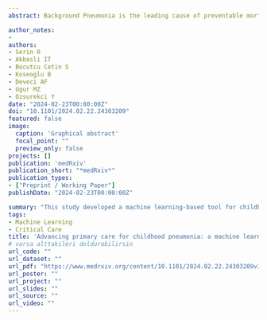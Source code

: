 ```yaml
---
abstract: Background Pneumonia is the leading cause of preventable mortality in children under the age of five. While accurate diagnosis is crucial, effective case management plays a pivotal role in reducing mortality, especially in primary care settings. Despite the accurate and widespread use of computer science in diagnosing pneumonia, prognosis studies remain comparatively scarce. In this context, we have developed a machine learning-based clinical decision support system for childhood pneumonia to enhance prognostic support in case management.Methods This study involved the analysis of data from 437 children diagnosed with pneumonia and admitted to our clinic between 2014 and 2020. Pediatricians classified the raw data set based on candidate features. Prior to the machine learning algorithms' experimental study using Pycaret, the SMOTE-Tomek method was applied to address the challenge of imbalanced datasets. Feature selection was conducted by assessing the SHAP values of the highest-performing algorithm, followed by re-modeling with the most critical clinical features. Hyperparameters were optimized, and ensemble methods were utilized to develop a robust predictive model. Results The optimized models demonstrated a prediction accuracy of 77-88% for pneumonia prognosis. It was observed that over 84% of severity determinations could be accurately made using five clinical features; hypoxia, respiratory distress, age, the Z score of weight for age, and previous antibiotic use before admission.**Conclusions** The experimental study highlights the potential of contemporary data science techniques, including oversampling, feature selection, and machine learning tools, in predicting the need for critical care in patients. Even with relatively small sample sizes, as in our study, machine learning methods can align with current medical understanding and offer significant insights.

author_notes:
-
authors:
- Serin 0
- Akbasli IT
- Bocutcu Cetin S
- Koseoglu B
- Deveci AF
- Ugur MZ
- Ozsurekci Y
date: "2024-02-23T00:00:00Z"
doi: "10.1101/2024.02.22.24303209"
featured: false
image: 
  caption: 'Graphical abstract'
  focal_point: ""
  preview_only: false
projects: []
publication: 'medRxiv'
publication_short: "*medRxiv*"
publication_types:
- ["Preprint / Working Paper"]
publishDate: "2024-02-23T00:00:00Z"

summary: "This study developed a machine learning-based tool for childhood pneumonia prognosis, analyzing data from 437 cases between 2014 and 2020. Using SMOTE-Tomek for dataset balancing and SHAP values for feature selection, the model achieved 77-88% accuracy in predicting pneumonia outcomes, with critical severity indicators identified. The research underscores the potential of data science and machine learning in enhancing pneumonia case management and prognosis, even with limited sample sizes."
tags: 
- Machine Learning
- Critical Care
title: 'Advancing primary care for childhood pneumonia: a machine learning-based approach to prognosis and case management'
# varsa alttakileri doldurabilirsin
url_code: ""
url_dataset: ""
url_pdf: "https://www.medrxiv.org/content/10.1101/2024.02.22.24303209v1.full.pdf+html"
url_poster: ""
url_project: ""
url_slides: ""
url_source: ""
url_video: ""
---
```




